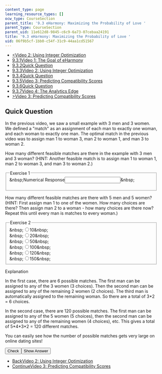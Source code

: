 ```yaml
---
content_type: page
learning_resource_types: []
ocw_type: CourseSection
parent_title: '9.3 eHarmony: Maximizing the Probability of Love '
parent_type: CourseSection
parent_uid: 11e612d8-9845-c6c9-6a73-07cebaa24191
title: '9.3 eHarmony: Maximizing the Probability of Love '
uid: 06f9b5cf-1bb0-c54f-31c9-44aa1cd51567
---
```

<ul class="navigation pagination"><li id="top_bck_btn"><a href="./resolveuid/53b49e57bb91291ac131759296912fa6"><<span>Video 2: Using Integer Optimization</span></a></li><li id="flp_btn_1"><a href="./resolveuid/11e612d89845c6c96a7307cebaa24191">9.3.1<span>Video 1: The Goal of eHarmony</span></a></li><li id="flp_btn_2"><a href="./resolveuid/c616e1a84cbef628f458bec9f000bbaf">9.3.2<span>Quick Question</span></a></li><li id="flp_btn_3"><a href="./resolveuid/53b49e57bb91291ac131759296912fa6">9.3.3<span>Video 2: Using Integer Optimization</span></a></li><li id="flp_btn_4" class="button_selected"><a href="./resolveuid/06f9b5cf1bb0c54f31c944aa1cd51567">9.3.4<span>Quick Question</span></a></li><li id="flp_btn_5"><a href="./resolveuid/4ee865af69155a39e352d98aad5670d0">9.3.5<span>Video 3: Predicting Compatibility Scores</span></a></li><li id="flp_btn_6"><a href="./resolveuid/ff041fd1d8ec57190e25cb482bdb9cd2">9.3.6<span>Quick Question</span></a></li><li id="flp_btn_7"><a href="./resolveuid/77d81d8b92b7acee0e6b7bc04c4a9533">9.3.7<span>Video 4: The Analytics Edge</span></a></li><li id="top_continue_btn"><a href="./resolveuid/4ee865af69155a39e352d98aad5670d0">><span>Video 3: Predicting Compatibility Scores</span></a></li></ul><h2 class="subhead">Quick Question</h2><div class="self_assessment">
<p display_name="Quick Question" url_name="Quick_Question_705">In the previous video, we saw a small example with 3 men and 3 women. We defined a "match" as an assignment of each man to exactly one woman, and each woman to exactly one man. The optimal match in the previous video was to assign man 1 to woman 3, man 2 to woman 1, and man 3 to woman 2. </p>
<div id="Q1_div" class="problem_question"><p display_name="Quick Question" url_name="Quick_Question_706">How many different feasible matches are there in the example with 3 men and 3 woman? (HINT: Another feasible match is to assign man 1 to woman 1, man 2 to woman 3, and man 3 to woman 2.)</p><fieldset><legend class="visually-hidden">Exercise 1</legend><div class="choice"><label id="Q1_label"><span id="Q1_aria_status" tabindex="-1" class="visually-hidden">&amp;nbsp;</span><span class="visually-hidden">Numerical Response</span><input type="text" id="Q1_input" value="" onkeypress="numericTypedOrDropDownSelected(1)" class="problem_text_input" /><input type="hidden" id="Q1_ans" value="6" /><input type="hidden" id="Q1_tolerance" value="0" /><span id="Q1_normal_status" class="nostatus" aria-hidden="true">&amp;nbsp;</span></label></div><p id="S1_ans" tabindex="-1" class="problem_answer"></p></fieldset></div><div id="Q2_div" class="problem_question">
<p display_name="Quick Question" url_name="Quick_Question_708">How many different feasible matches are there with 5 men and 5 women? (HINT: First assign man 1 to one of the women. How many choices are there? Then assign man 2 to a woman - how many choices are there now? Repeat this until every man is matches to every woman.)</p><fieldset><legend class="visually-hidden">Exercise 2</legend><div class="choice"><label id="Q2_input_1_label"><span id="Q2_input_1_aria_status" tabindex="-1" class="visually-hidden">&amp;nbsp;</span><input type="radio" id="Q2_input_1" onclick="optionSelected(2)" name="Q2_input" class="problem_radio_input" correct="false" /><span class="choice">10</span><span id="Q2_input_1_normal_status" class="nostatus" aria-hidden="true">&amp;nbsp;</span></label></div><div class="choice"><label id="Q2_input_2_label"><span id="Q2_input_2_aria_status" tabindex="-1" class="visually-hidden">&amp;nbsp;</span><input type="radio" id="Q2_input_2" onclick="optionSelected(2)" name="Q2_input" class="problem_radio_input" correct="false" /><span class="choice">20</span><span id="Q2_input_2_normal_status" class="nostatus" aria-hidden="true">&amp;nbsp;</span></label></div><div class="choice"><label id="Q2_input_3_label"><span id="Q2_input_3_aria_status" tabindex="-1" class="visually-hidden">&amp;nbsp;</span><input type="radio" id="Q2_input_3" onclick="optionSelected(2)" name="Q2_input" class="problem_radio_input" correct="false" /><span class="choice">50</span><span id="Q2_input_3_normal_status" class="nostatus" aria-hidden="true">&amp;nbsp;</span></label></div><div class="choice"><label id="Q2_input_4_label"><span id="Q2_input_4_aria_status" tabindex="-1" class="visually-hidden">&amp;nbsp;</span><input type="radio" id="Q2_input_4" onclick="optionSelected(2)" name="Q2_input" class="problem_radio_input" correct="false" /><span class="choice">100</span><span id="Q2_input_4_normal_status" class="nostatus" aria-hidden="true">&amp;nbsp;</span></label></div><div class="choice"><label id="Q2_input_5_label"><span id="Q2_input_5_aria_status" tabindex="-1" class="visually-hidden">&amp;nbsp;</span><input type="radio" id="Q2_input_5" onclick="optionSelected(2)" name="Q2_input" class="problem_radio_input" correct="true" /><span class="choice">120</span><span id="Q2_input_5_normal_status" class="nostatus" aria-hidden="true">&amp;nbsp;</span></label></div><div class="choice"><label id="Q2_input_6_label"><span id="Q2_input_6_aria_status" tabindex="-1" class="visually-hidden">&amp;nbsp;</span><input type="radio" id="Q2_input_6" onclick="optionSelected(2)" name="Q2_input" class="problem_radio_input" correct="false" /><span class="choice">150</span><span id="Q2_input_6_normal_status" class="nostatus" aria-hidden="true">&amp;nbsp;</span></label></div></fieldset></div><div id="S1_div" class="problem_solution" tabindex="-1" display_name="Quick Question" url_name="Quick_Question_710">
<div class="detailed-solution">
<p>Explanation</p>
<p>In the first case, there are 6 possible matches. The first man can be assigned to any of the 3 women (3 choices). Then the second man can be assigned to any of the remaining 2 women (2 choices). The third man is automatically assigned to the remaining woman. So there are a total of 3*2 = 6 choices.</p>
<p>In the second case, there are 120 possible matches. The first man can be assigned to any of the 5 women (5 choices), then the second man can be assigned to any of the remaining women (4 choices), etc. This gives a total of 5*4*3*2 = 120 different matches.</p>
<p>You can easily see how the number of possible matches gets very large on online dating sites!</p>
</div>
</div><div class="action"><button id="Q1_button" onclick="checkAnswer({1: 'numerical', 2: 'multiple_choice'})" class="problem_mo_button">Check</button><button id="Q1_button_show" onclick="showHideSolution({1: 'numerical', 2: 'multiple_choice'}, 1, [1])" class="problem_mo_button">Show Answer</button></div></div><ul class="navigation progress"><li id="bck_btn"><a href="./resolveuid/53b49e57bb91291ac131759296912fa6">Back<span>Video 2: Using Integer Optimization</span></a></li><li id="continue_btn"><a href="./resolveuid/4ee865af69155a39e352d98aad5670d0">Continue<span>Video 3: Predicting Compatibility Scores</span></a></li></ul>
